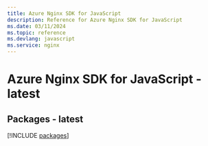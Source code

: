 ```yaml
---
title: Azure Nginx SDK for JavaScript
description: Reference for Azure Nginx SDK for JavaScript
ms.date: 03/11/2024
ms.topic: reference
ms.devlang: javascript
ms.service: nginx
---
```

# Azure Nginx SDK for JavaScript - latest
## Packages - latest
[!INCLUDE [packages](nginx-index.md)]